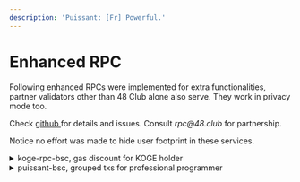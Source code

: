 ```yaml
---
description: 'Puissant: [Fr] Powerful.'
---
```


# Enhanced RPC

Following enhanced RPCs were implemented for extra functionalities, partner validators other than 48 Club alone also serve. They work in privacy mode too.

Check [github ](https://github.com/BNB48Club/enhanced\_rpc)for details and issues. Consult _rpc@48.club_ for partnership.

Notice no effort was made to hide user footprint in these services.&#x20;

<details>

<summary>koge-rpc-bsc, gas discount for KOGE holder</summary>

Hold [$KOGE](https://bscscan.com/token/0xe6df05ce8c8301223373cf5b969afcb1498c5528) to enjoy discount of BSC gas fee !&#x20;

As far as：&#x20;

1. There is at least 1 KOGE in your wallet(Including wallet balance, DAO-staked and [48er-nft.md](../../../../dao/governance/48er-nft.md "mention")).&#x20;
2. Use this RPC -> https://koge-rpc-bsc.48.club

You can enjoy a gas discount up to 80% then.&#x20;

Please notice there are conditions for this discount. The more gasLimit your tx has, the more KOGE you need to be eligible

Effective KOGE balance includes:

1. $KOGE in your wallet, up to 10.
2. $KOGE staked to [DAO](https://www.bnb48.club/staking).
3. Each held 48er NFT is considered as 1,000,000 KOGE holding.

<pre><code>Effective KOGE or eKOGE
= min(10,Koge Balance) + Koge Staked + 48erNFTBalance * 1,000,000

<strong>eKOGE      max gasLimit for 1gwei discount
</strong>&#x3C;1        0
1~10      240000
100       480000
1000      960000
10000     1920000
...
//10 times holding double the max gasLimit
</code></pre>

When the gasLimit exceeds your eligible quota, you can hold more KOGE or set a higher gasPrice. A recommended gasPrice will be included in the error msg, just set the new gasPrice and send your tx again.

Since not all the validators seal txs below 5gwei (while 48 Club and partners do), gas discounted tx may be sealed a bit slower, it's totally normal.

\*We only accept no more than 1 discounted transaction from identical sender each block, so please hold your tx until the previous one gets confirmed or rejected.

\*Please don't exploit the service, we have a blacklist mechanism.

\*For partner project (e.g. Alpaca) there's no restriction on gasLimit.

</details>

<details>

<summary>puissant-bsc, grouped txs for professional programmer</summary>

Puissant is a service where grouped txs are supported as an atomic operation without breaking gasPrice based ordering. Puissant is natively in private mode.

Powerful tool for programmers only, you can't use this URL as an ordinary wallet RPC.

Check [puissant-api.md](puissant-api.md "mention")for details.

</details>
